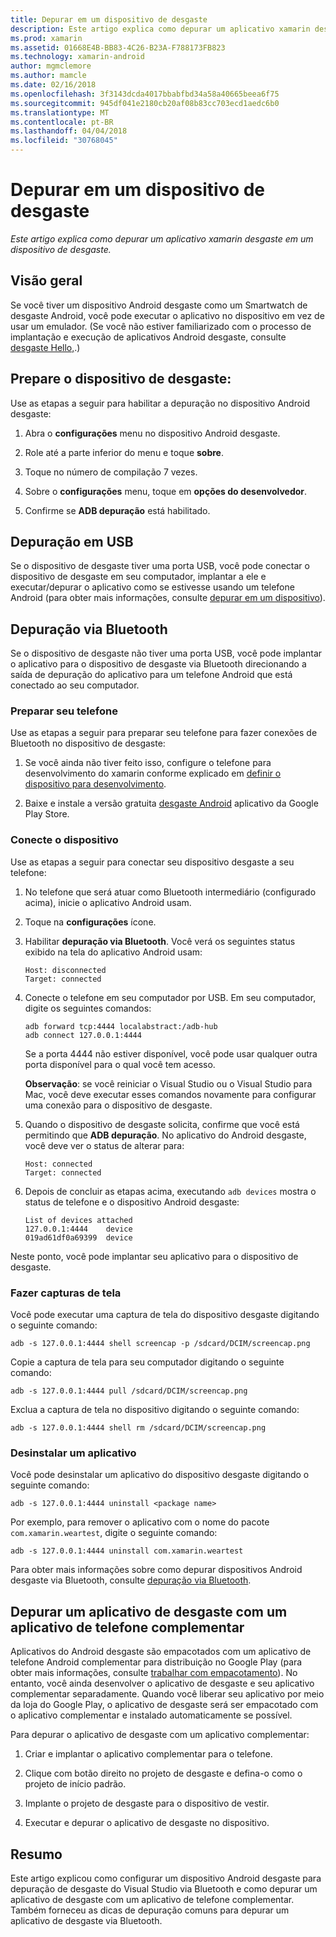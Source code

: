 ```yaml
---
title: Depurar em um dispositivo de desgaste
description: Este artigo explica como depurar um aplicativo xamarin desgaste em um dispositivo de desgaste.
ms.prod: xamarin
ms.assetid: 01668E4B-BB83-4C26-B23A-F788173FB823
ms.technology: xamarin-android
author: mgmclemore
ms.author: mamcle
ms.date: 02/16/2018
ms.openlocfilehash: 3f3143dcda4017bbabfbd34a58a40665beea6f75
ms.sourcegitcommit: 945df041e2180cb20af08b83cc703ecd1aedc6b0
ms.translationtype: MT
ms.contentlocale: pt-BR
ms.lasthandoff: 04/04/2018
ms.locfileid: "30768045"
---
```

# <a name="debug-on-a-wear-device"></a>Depurar em um dispositivo de desgaste

_Este artigo explica como depurar um aplicativo xamarin desgaste em um dispositivo de desgaste._


## <a name="overview"></a>Visão geral

Se você tiver um dispositivo Android desgaste como um Smartwatch de desgaste Android, você pode executar o aplicativo no dispositivo em vez de usar um emulador. (Se você não estiver familiarizado com o processo de implantação e execução de aplicativos Android desgaste, consulte [desgaste Hello,](~/android/wear/get-started/hello-wear.md).)

## <a name="prepare-the-wear-device"></a>Prepare o dispositivo de desgaste:

Use as etapas a seguir para habilitar a depuração no dispositivo Android desgaste:

1.  Abra o **configurações** menu no dispositivo Android desgaste.

2.  Role até a parte inferior do menu e toque **sobre**.

3.  Toque no número de compilação 7 vezes.

4.  Sobre o **configurações** menu, toque em **opções do desenvolvedor**.

5.  Confirme se **ADB depuração** está habilitado.


## <a name="debugging-over-usb"></a>Depuração em USB

Se o dispositivo de desgaste tiver uma porta USB, você pode conectar o dispositivo de desgaste em seu computador, implantar a ele e executar/depurar o aplicativo como se estivesse usando um telefone Android (para obter mais informações, consulte [depurar em um dispositivo](~/android/deploy-test/debugging/debug-on-device.md)).


## <a name="debugging-over-bluetooth"></a>Depuração via Bluetooth

Se o dispositivo de desgaste não tiver uma porta USB, você pode implantar o aplicativo para o dispositivo de desgaste via Bluetooth direcionando a saída de depuração do aplicativo para um telefone Android que está conectado ao seu computador. 

### <a name="prepare-your-phone"></a>Preparar seu telefone

Use as etapas a seguir para preparar seu telefone para fazer conexões de Bluetooth no dispositivo de desgaste: 

1.  Se você ainda não tiver feito isso, configure o telefone para desenvolvimento do xamarin conforme explicado em [definir o dispositivo para desenvolvimento](~/android/get-started/installation/set-up-device-for-development.md).

2.  Baixe e instale a versão gratuita [desgaste Android](https://play.google.com/store/apps/details?id=com.google.android.wearable.app) aplicativo da Google Play Store.

### <a name="connect-the-device"></a>Conecte o dispositivo

Use as etapas a seguir para conectar seu dispositivo desgaste a seu telefone:

1.  No telefone que será atuar como Bluetooth intermediário (configurado acima), inicie o aplicativo Android usam. 

2.  Toque na **configurações** ícone.

3.  Habilitar **depuração via Bluetooth**. Você verá os seguintes status exibido na tela do aplicativo Android usam:

        Host: disconnected
        Target: connected

4.  Conecte o telefone em seu computador por USB. Em seu computador, digite os seguintes comandos:

    ```shell
    adb forward tcp:4444 localabstract:/adb-hub
    adb connect 127.0.0.1:4444
    ```

    Se a porta 4444 não estiver disponível, você pode usar qualquer outra porta disponível para o qual você tem acesso. 

    **Observação**: se você reiniciar o Visual Studio ou o Visual Studio para Mac, você deve executar esses comandos novamente para configurar uma conexão para o dispositivo de desgaste.

5.  Quando o dispositivo de desgaste solicita, confirme que você está permitindo que **ADB depuração**. No aplicativo do Android desgaste, você deve ver o status de alterar para:

        Host: connected
        Target: connected

6.  Depois de concluir as etapas acima, executando `adb devices` mostra o status de telefone e o dispositivo Android desgaste:

        List of devices attached
        127.0.0.1:4444    device
        019ad61df0a69399  device

Neste ponto, você pode implantar seu aplicativo para o dispositivo de desgaste.

<a name="screenshots" />

### <a name="taking-screenshots"></a>Fazer capturas de tela

Você pode executar uma captura de tela do dispositivo desgaste digitando o seguinte comando: 

```shell
adb -s 127.0.0.1:4444 shell screencap -p /sdcard/DCIM/screencap.png
```

Copie a captura de tela para seu computador digitando o seguinte comando:

```shell
adb -s 127.0.0.1:4444 pull /sdcard/DCIM/screencap.png
```

Exclua a captura de tela no dispositivo digitando o seguinte comando:

```shell
adb -s 127.0.0.1:4444 shell rm /sdcard/DCIM/screencap.png
```


### <a name="uninstalling-an-app"></a>Desinstalar um aplicativo

Você pode desinstalar um aplicativo do dispositivo desgaste digitando o seguinte comando:

```shell
adb -s 127.0.0.1:4444 uninstall <package name>
```

Por exemplo, para remover o aplicativo com o nome do pacote `com.xamarin.weartest`, digite o seguinte comando:

```shell
adb -s 127.0.0.1:4444 uninstall com.xamarin.weartest
```

Para obter mais informações sobre como depurar dispositivos Android desgaste via Bluetooth, consulte [depuração via Bluetooth](https://developer.android.com/training/wearables/apps/bt-debugging.html).


## <a name="debugging-a-wear-app-with-a-companion-phone-app"></a>Depurar um aplicativo de desgaste com um aplicativo de telefone complementar

Aplicativos do Android desgaste são empacotados com um aplicativo de telefone Android complementar para distribuição no Google Play (para obter mais informações, consulte [trabalhar com empacotamento](~/android/wear/deploy-test/packaging.md)). No entanto, você ainda desenvolver o aplicativo de desgaste e seu aplicativo complementar separadamente. Quando você liberar seu aplicativo por meio da loja do Google Play, o aplicativo de desgaste será ser empacotado com o aplicativo complementar e instalado automaticamente se possível.

Para depurar o aplicativo de desgaste com um aplicativo complementar: 

1.  Criar e implantar o aplicativo complementar para o telefone.

2.  Clique com botão direito no projeto de desgaste e defina-o como o projeto de início padrão.

3.  Implante o projeto de desgaste para o dispositivo de vestir.

4.  Executar e depurar o aplicativo de desgaste no dispositivo.

 
## <a name="summary"></a>Resumo

Este artigo explicou como configurar um dispositivo Android desgaste para depuração de desgaste do Visual Studio via Bluetooth e como depurar um aplicativo de desgaste com um aplicativo de telefone complementar. Também forneceu as dicas de depuração comuns para depurar um aplicativo de desgaste via Bluetooth.
